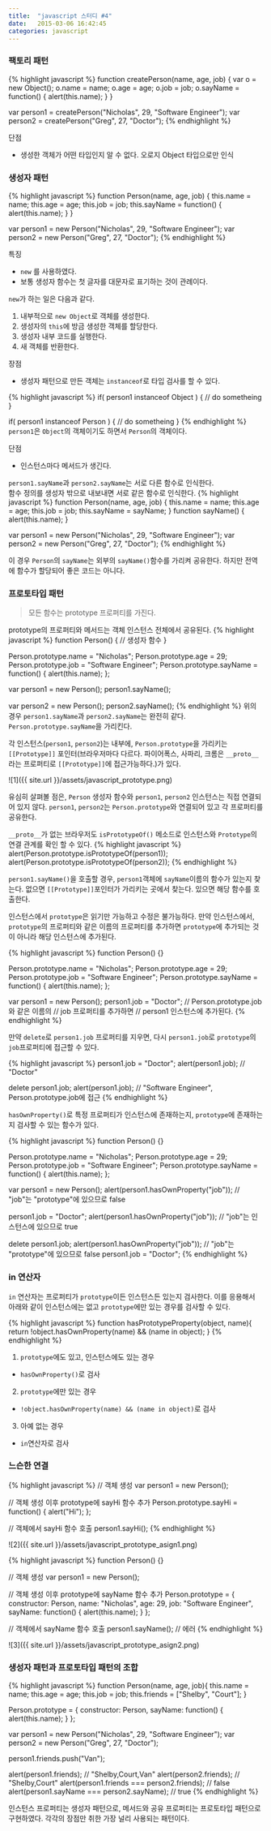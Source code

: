 ```yaml
---
title:  "javascript 스터디 #4"
date:   2015-03-06 16:42:45
categories: javascript
---
```


### 팩토리 패턴

{% highlight javascript %}
function createPerson(name, age, job) {
    var o = new Object();
    o.name = name;
    o.age = age;
    o.job = job;
    o.sayName = function() {
        alert(this.name);
    }
}

var person1 = createPerson("Nicholas", 29, "Software Engineer");
var person2 = createPerson("Greg", 27, "Doctor");
{% endhighlight %}
  
단점

 - 생성한 객체가 어떤 타입인지 알 수 없다. 오로지 Object 타입으로만 인식
 
  
### 생성자 패턴
  
{% highlight javascript %}
function Person(name, age, job) {
    this.name = name;
    this.age = age;
    this.job = job;
    this.sayName = function() {
        alert(this.name);
    }
}

var person1 = new Person("Nicholas", 29, "Software Engineer");
var person2 = new Person("Greg", 27, "Doctor");
{% endhighlight %} 
  
특징

 - `new` 를 사용하였다.
 - 보통 생성자 함수는 첫 글자를 대문자로 표기하는 것이 관례이다. 
  
  
`new`가 하는 일은 다음과 같다.
1. 내부적으로 `new Object`로 객체를 생성한다.
2. 생성자의 `this`에 방금 생성한 객체를 할당한다.
3. 생성자 내부 코드를 실행한다.
4. 새 객체를 반환한다.

장점

 - 생성자 패턴으로 만든 객체는 `instanceof`로 타입 검사를 할 수 있다.
  
{% highlight javascript %}
if( person1 instanceof Object ) {
    // do sometheing
}

if( person1 instanceof Person ) {
    // do sometheing
}
{% endhighlight %}
`person1`은 `Object`의 객체이기도 하면서 `Person`의 객체이다.
  
  
단점

 - 인스턴스마다 메서드가 생긴다.
  
`person1.sayName`과 `person2.sayName`는 서로 다른 함수로 인식한다.  
함수 정의를 생성자 밖으로 내보내면 서로 같은 함수로 인식한다.
{% highlight javascript %}
function Person(name, age, job) {
    this.name = name;
    this.age = age;
    this.job = job;
    this.sayName = sayName;
}
function sayName() {
    alert(this.name);
}

var person1 = new Person("Nicholas", 29, "Software Engineer");
var person2 = new Person("Greg", 27, "Doctor");
{% endhighlight %} 
  
이 경우 `Person`의 `sayName`는 외부의 `sayName()`함수를 가리켜 공유한다. 하지만 전역에 함수가 할당되어 좋은 코드는 아니다.

### 프로토타입 패턴

> 모든 함수는 prototype 프로퍼티를 가진다.  
  
prototype의 프로퍼티와 메서드는 객체 인스턴스 전체에서 공유된다. 
{% highlight javascript %}
function Person() {
    // 생성자 함수
}

Person.prototype.name = "Nicholas";
Person.prototype.age = 29;
Person.prototype.job = "Software Engineer";
Person.prototype.sayName = function() {
    alert(this.name);
};

var person1 = new Person();
person1.sayName();

var person2 = new Person();
person2.sayName();
{% endhighlight %}
위의 경우 `person1.sayName`과 `person2.sayName`는 완전히 같다. `Person.prototype.sayName`을 가리킨다.

각 인스턴스(`person1`, `person2`)는 내부에, `Person.prototype`을 가리키는 `[[Prototype]]` 포인터(브라우저마다 다르다. 파이어폭스, 사파리, 크롬은 `__proto__`라는 프로퍼티로 `[[Prototype]]`에 접근가능하다.)가 있다. 

![1]({{ site.url }}/assets/javascript_prototype.png)
  
유심히 살펴볼 점은, `Person` 생성자 함수와 `person1`, `person2` 인스턴스는 직접 연결되어 있지 않다. `person1`, `person2`는 `Person.prototype`와 연결되어 있고 각 프로퍼티를 공유한다.  
  
  
`__proto__`가 없는 브라우저도 `isPrototypeOf()` 메소드로 인스턴스와 `Prototype`의 연결 관계를 확인 할 수 있다.
{% highlight javascript %}
alert(Person.prototype.isPrototypeOf(person1));
alert(Person.prototype.isPrototypeOf(person2));
{% endhighlight %}

`person1.sayName()`을 호출할 경우, `person1`객체에 `sayName`이름의 함수가 있는지 찾는다. 없으면 `[[Prototype]]`포인터가 가리키는 곳에서 찾는다. 있으면 해당 함수를 호출한다.  
  
인스턴스에서 `prototype`은 읽기만 가능하고 수정은 불가능하다. 만약 인스턴스에서, `prototype`의 프로퍼티와 같은 이름의 프로퍼티를 추가하면 `prototype`에 추가되는 것이 아니라 해당 인스턴스에 추가된다.

{% highlight javascript %}
function Person() {}

Person.prototype.name = "Nicholas";
Person.prototype.age = 29;
Person.prototype.job = "Software Engineer";
Person.prototype.sayName = function() {
    alert(this.name);
};

var person1 = new Person();
person1.job = "Doctor";     // Person.prototype.job와 같은 이름의 
                            // job 프로퍼티를 추가하면
                            // person1 인스턴스에 추가된다.
{% endhighlight %}
  
만약 `delete`로 `person1.job` 프로퍼티를 지우면, 다시 `person1.job`로 `prototype`의 `job`프로퍼티에 접근할 수 있다.

{% highlight javascript %}
person1.job = "Doctor";
alert(person1.job);     // "Doctor"

delete person1.job;
alert(person1.job);     // "Software Engineer", Person.prototype.job에 접근
{% endhighlight %}
  
`hasOwnProperty()`로 특정 프로퍼티가 인스턴스에 존재하는지, `prototype`에 존재하는지 검사할 수 있는 함수가 있다.

{% highlight javascript %}
function Person() {}

Person.prototype.name = "Nicholas";
Person.prototype.age = 29;
Person.prototype.job = "Software Engineer";
Person.prototype.sayName = function() {
    alert(this.name);
};

var person1 = new Person();
alert(person1.hasOwnProperty("job"));   // "job"는 "prototype"에 있으므로 false

person1.job = "Doctor";
alert(person1.hasOwnProperty("job"));   // "job"는 인스턴스에 있으므로 true

delete person1.job;
alert(person1.hasOwnProperty("job"));   // "job"는 "prototype"에 있으므로 false
person1.job = "Doctor"; 
{% endhighlight %}
  
### in 연산자
  
`in` 연산자는 프로퍼티가 `prototype`이든 인스턴스든 있는지 검사한다. 
이를 응용해서 아래와 같이 인스턴스에는 없고 `prototype`에만 있는 경우를 검사할 수 있다.
  
{% highlight javascript %}
function hasPrototypeProperty(object, name){
    return !object.hasOwnProperty(name) && (name in object);
}
{% endhighlight %}

1. `prototype`에도 있고, 인스턴스에도 있는 경우
 - `hasOwnProperty()`로 검사
2. `prototype`에만 있는 경우
 - `!object.hasOwnProperty(name) && (name in object)`로 검사
3. 아예 없는 경우
 - `in`연산자로 검사

### 느슨한 연결

{% highlight javascript %}
// 객체 생성
var person1 = new Person();

// 객체 생성 이후 prototype에 sayHi 함수 추가
Person.prototype.sayHi = function() {
    alert("Hi");
};

// 객체에서 sayHi 함수 호출
person1.sayHi();
{% endhighlight %}
  
  
![2]({{ site.url }}/assets/javascript_prototype_asign1.png)


{% highlight javascript %}
function Person() {}

// 객체 생성
var person1 = new Person();

// 객체 생성 이후 prototype에 sayName 함수 추가
Person.prototype = {
    constructor: Person,
    name: "Nicholas",
    age: 29,
    job: "Software Engineer",
    sayName: function() {
        alert(this.name);
    }
};

// 객체에서 sayName 함수 호출
person1.sayName();      // 에러
{% endhighlight %}
  
  
![3]({{ site.url }}/assets/javascript_prototype_asign2.png)
  
  
  
### 생성자 패턴과 프로토타입 패턴의 조합
  
{% highlight javascript %}
function Person(name, age, job){
    this.name = name;
    this.age = age;
    this.job = job;
    this.friends = ["Shelby", "Court"];
}

Person.prototype = {
    constructor: Person,
    sayName: function() {
        alert(this.name);
    }
};

var person1 = new Person("Nicholas", 29, "Software Engineer");
var person2 = new Person("Greg", 27, "Doctor");

person1.friends.push("Van");

alert(person1.friends);     // "Shelby,Court,Van"
alert(person2.friends);     // "Shelby,Court"
alert(person1.friends === person2.friends);     // false
alert(person1.sayName === person2.sayName);     // true
{% endhighlight %}
  
인스턴스 프로퍼티는 생성자 패턴으로, 메서드와 공유 프로퍼티는 프로토타입 패턴으로 구현하였다. 각각의 장점만 취한 가장 널리 사용되는 패턴이다.

